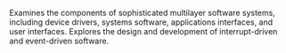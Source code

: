 Examines the components of sophisticated multilayer software systems, including device drivers, systems software, applications interfaces, and user interfaces. Explores the design and development of interrupt-driven and event-driven software.
